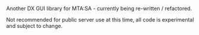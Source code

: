 Another DX GUI library for MTA:SA - currently being re-written / refactored. 

Not recommended for public server use at this time, all code is experimental and subject to change.
